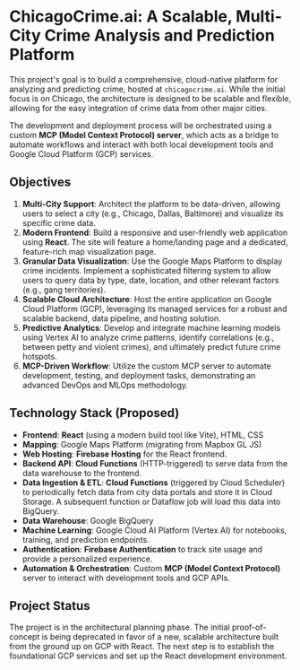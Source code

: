 # ChicagoCrime.ai: A Scalable, Multi-City Crime Analysis and Prediction Platform

This project's goal is to build a comprehensive, cloud-native platform for analyzing and predicting crime, hosted at `chicagocrime.ai`. While the initial focus is on Chicago, the architecture is designed to be scalable and flexible, allowing for the easy integration of crime data from other major cities.

The development and deployment process will be orchestrated using a custom **MCP (Model Context Protocol) server**, which acts as a bridge to automate workflows and interact with both local development tools and Google Cloud Platform (GCP) services.

## Objectives

1.  **Multi-City Support**: Architect the platform to be data-driven, allowing users to select a city (e.g., Chicago, Dallas, Baltimore) and visualize its specific crime data.
2.  **Modern Frontend**: Build a responsive and user-friendly web application using **React**. The site will feature a home/landing page and a dedicated, feature-rich map visualization page.
3.  **Granular Data Visualization**: Use the Google Maps Platform to display crime incidents. Implement a sophisticated filtering system to allow users to query data by type, date, location, and other relevant factors (e.g., gang territories).
4.  **Scalable Cloud Architecture**: Host the entire application on Google Cloud Platform (GCP), leveraging its managed services for a robust and scalable backend, data pipeline, and hosting solution.
5.  **Predictive Analytics**: Develop and integrate machine learning models using Vertex AI to analyze crime patterns, identify correlations (e.g., between petty and violent crimes), and ultimately predict future crime hotspots.
6.  **MCP-Driven Workflow**: Utilize the custom MCP server to automate development, testing, and deployment tasks, demonstrating an advanced DevOps and MLOps methodology.

## Technology Stack (Proposed)

-   **Frontend**: **React** (using a modern build tool like Vite), HTML, CSS
-   **Mapping**: Google Maps Platform (migrating from Mapbox GL JS)
-   **Web Hosting**: **Firebase Hosting** for the React frontend.
-   **Backend API**: **Cloud Functions** (HTTP-triggered) to serve data from the data warehouse to the frontend.
-   **Data Ingestion & ETL**: **Cloud Functions** (triggered by Cloud Scheduler) to periodically fetch data from city data portals and store it in Cloud Storage. A subsequent function or Dataflow job will load this data into BigQuery.
-   **Data Warehouse**: Google BigQuery
-   **Machine Learning**: Google Cloud AI Platform (Vertex AI) for notebooks, training, and prediction endpoints.
-   **Authentication**: **Firebase Authentication** to track site usage and provide a personalized experience.
-   **Automation & Orchestration**: Custom **MCP (Model Context Protocol)** server to interact with development tools and GCP APIs.

## Project Status

The project is in the architectural planning phase. The initial proof-of-concept is being deprecated in favor of a new, scalable architecture built from the ground up on GCP with React. The next step is to establish the foundational GCP services and set up the React development environment.

